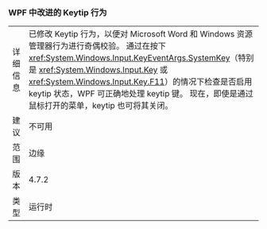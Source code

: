 ### <a name="keytips-behavior-improved-in-wpf"></a>WPF 中改进的 Keytip 行为

|   |   |
|---|---|
|详细信息|已修改 Keytip 行为，以便对 Microsoft Word 和 Windows 资源管理器行为进行奇偶校验。 通过在按下 <xref:System.Windows.Input.KeyEventArgs.SystemKey>（特别是 <xref:System.Windows.Input.Key> 或 <xref:System.Windows.Input.Key.F11>）的情况下检查是否启用 keytip 状态，WPF 可正确地处理 keytip 键。 现在，即使是通过鼠标打开的菜单，keytip 也可将其关闭。|
|建议|不可用|
|范围|边缘|
|版本|4.7.2|
|类型|运行时|


